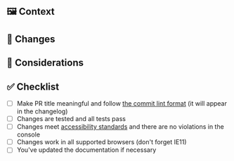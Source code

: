 ## 🖼 Context

<!-- Why is this PR necessary? Please include links to mockups, JIRA ticket or other relevant documentation. -->

## 🚀 Changes

 <!-- What changes have you made? -->

## 🤔 Considerations

<!-- Anything else we should keep in mind? -->

## ✅ Checklist

- [ ] Make PR title meaningful and follow [the commit lint format](https://github.com/transferwise/neptune-web/blob/master/CONTRIBUTING.md#versioning-and-commit-lint) (it will appear in the changelog)
- [ ] Changes are tested and all tests pass
- [ ] Changes meet [accessibility standards](https://github.com/transferwise/neptune-web/blob/main/ACCESSIBILITY.md) and there are no violations in the console
- [ ] Changes work in all supported browsers (don't forget IE11)
- [ ] You've updated the documentation if necessary

